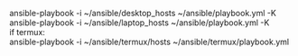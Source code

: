 ansible-playbook -i ~/ansible/desktop_hosts ~/ansible/playbook.yml -K
<br>
ansible-playbook -i ~/ansible/laptop_hosts ~/ansible/playbook.yml -K
<br>
if termux:
<br>
ansible-playbook -i ~/ansible/termux/hosts ~/ansible/termux/playbook.yml

